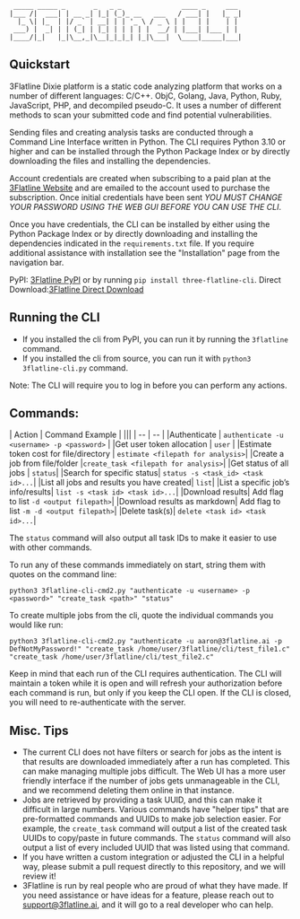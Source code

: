 ```
 _____ _____ _       _   _ _               ____ _     ___ 
|___ /|  ___| | __ _| |_| (_)_ __   ___   / ___| |   |_ _|
  |_ \| |_  | |/ _` | __| | | '_ \ / _ \ | |   | |    | | 
 ___) |  _| | | (_| | |_| | | | | |  __/ | |___| |___ | | 
|____/|_|   |_|\__,_|\__|_|_|_| |_|\___|  \____|_____|___|
```                                

## Quickstart

3Flatline Dixie platform is a static code analyzing platform that works on a number of different languages: C/C++. ObjC, Golang, Java, Python, Ruby, JavaScript, PHP, and decompiled pseudo-C.  It uses a number of different methods to scan your submitted code and find potential vulnerabilities.

Sending files and creating analysis tasks are conducted through a Command Line Interface written in Python.  The CLI requires Python 3.10 or higher and can be installed through the Python Package Index or by directly downloading the files and installing the dependencies.

Account credentials are created when subscribing to a paid plan at the [3Flatline Website](https://3flatline.ai) and are emailed to the account used to purchase the subscription. Once initial credentials have been sent *YOU MUST CHANGE YOUR PASSWORD USING THE WEB GUI BEFORE YOU CAN USE THE CLI*.

Once you have credentials, the CLI can be installed by either using the Python Package Index or by directly downloading and installing the dependencies indicated in the `requirements.txt` file.  If you require additional assistance with installation see the "Installation" page from the navigation bar.

PyPI: [3Flatline PyPI](https://pypi.org/project/three-flatline-cli/) or by running `pip install three-flatline-cli`.
Direct Download:[3Flatline Direct Download](https://3flatline-cli-download.s3.amazonaws.com/3flatline-cli-1.1.1.zip)

## Running the CLI

- If you installed the cli from PyPI, you can run it by running the `3flatline` command.
- If you installed the cli from source, you can run it with `python3 3flatline-cli.py` command.

Note: The CLI will require you to log in before you can perform any actions.

## Commands: 
| Action | Command Example |
|||
| -- | -- |
|Authenticate | `authenticate -u <username> -p <password>` |
|Get user token allocation | `user` |
|Estimate token cost for file/directory | `estimate <filepath for analysis>`|
|Create a job from file/folder |`create_task <filepath for analysis>`|
|Get status of all jobs | `status`|
|Search for specific status| `status -s <task_id> <task id>...`|
|List all jobs and results you have created| `list`|
|List a specific job’s info/results| `list -s <task id> <task id>...`|
|Download results| Add flag to list `-d <output filepath>`|
|Download results as markdown| Add flag to list `-m -d <output filepath>`|
|Delete task(s)| `delete <task id> <task id>...`|

The `status` command will also output all task IDs to make it easier to use with other commands.

To run any of these commands immediately on start, string them with quotes on the command line:

```python3 3flatline-cli-cmd2.py "authenticate -u <username> -p <password>" "create_task <path>" "status"```


To create multiple jobs from the cli, quote the individual commands you would like run:

```python3 3flatline-cli-cmd2.py "authenticate -u aaron@3flatline.ai -p DefNotMyPassword!" "create_task /home/user/3flatline/cli/test_file1.c" "create_task /home/user/3flatline/cli/test_file2.c"```


Keep in mind that each run of the CLI requires authentication.  The CLI will maintain a token while it is open and will refresh your authorization before each command is run, but only if you keep the CLI open.  If the CLI is closed, you will need to re-authenticate with the server.  

## Misc. Tips

- The current CLI does not have filters or search for jobs as the intent is that results are downloaded immediately after a run has completed.  This can make managing multiple jobs difficult.  The Web UI has a more user friendly interface if the number of jobs gets unmanageable in the CLI, and we recommend deleting them online in that instance.
- Jobs are retrieved by providing a task UUID, and this can make it difficult in large numbers.  Various commands have "helper tips" that are pre-formatted commands and UUIDs to make job selection easier.  For example, the `create_task` command will output a list of the created task UUIDs to copy/paste in future commands.  The `status` command will also output a list of every included UUID that was listed using that command.
- If you have written a custom integration or adjusted the CLI in a helpful way, please submit a pull request directly to this repository, and we will review it!
- 3Flatline is run by real people who are proud of what they have made. If you need assistance or have ideas for a feature, please reach out to support@3flatline.ai, and it will go to a real developer who can help.

